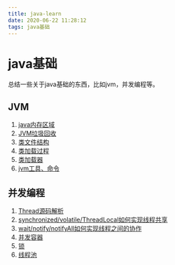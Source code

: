 ```yaml
---
title: java-learn
date: 2020-06-22 11:28:12
tags: java基础
---
```

# java基础
总结一些关于java基础的东西，比如jvm，并发编程等。

## JVM

1. [java内存区域](./java内存区域.md)
2. [JVM垃圾回收]()
3. [类文件结构]()
4. [类加载过程]()
5. [类加载器]()
6. [jvm工具、命令]()

## 并发编程

1. [Thread源码解析](./Thread源码解析.md)
1. [synchronized/volatile/ThreadLocal如何实现线程共享](.\synchronized-volatile-ThreadLocal如何实现线程共享.md)
2. [wait/notify/notifyAll如何实现线程之间的协作]()
2. [并发容器]()
3. [锁]()
4. [线程池]()
